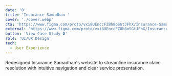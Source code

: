 ```yaml
---
date: '0'
title: 'Insurance Samadhan '
cover: './cover.webp'
cta: 'https://www.figma.com/proto/vxi8UEnccFZ8h8oSGtJFhX/Insurance-Samadhan?page-id=0%3A1&node-id=1-2287&viewport=487%2C1601%2C0.15&t=qRgkYxIf0djyKHJZ-1&scaling=scale-down-width&content-scaling=fixed&starting-point-node-id=1%3A2287'
external: 'https://www.figma.com/proto/vxi8UEnccFZ8h8oSGtJFhX/Insurance-Samadhan?page-id=0%3A1&node-id=1-2287&viewport=487%2C1601%2C0.15&t=qRgkYxIf0djyKHJZ-1&scaling=scale-down-width&content-scaling=fixed&starting-point-node-id=1%3A2287'
button: 'View Case Study 🔒'
role: 'UI/UX Design'
tech:
  - User Experience
---
```


Redesigned Insurance Samadhan's website to streamline insurance claim resolution with intuitive navigation and clear service presentation.
